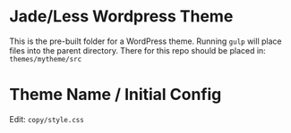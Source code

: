 # Jade/Less Wordpress Theme

This is the pre-built folder for a WordPress theme. Running `gulp` will place files into the parent directory. There for this repo should be placed in: `themes/mytheme/src`

# Theme Name / Initial Config

Edit: `copy/style.css`
